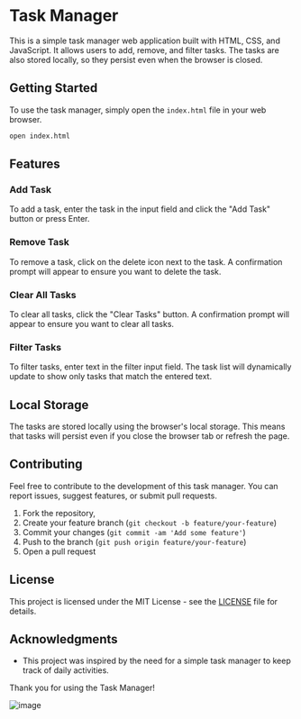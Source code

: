 # Task Manager

This is a simple task manager web application built with HTML, CSS, and JavaScript. It allows users to add, remove, and filter tasks. The tasks are also stored locally, so they persist even when the browser is closed.

## Getting Started

To use the task manager, simply open the `index.html` file in your web browser.

```bash
open index.html
```

## Features

### Add Task

To add a task, enter the task in the input field and click the "Add Task" button or press Enter.

### Remove Task

To remove a task, click on the delete icon next to the task. A confirmation prompt will appear to ensure you want to delete the task.

### Clear All Tasks

To clear all tasks, click the "Clear Tasks" button. A confirmation prompt will appear to ensure you want to clear all tasks.

### Filter Tasks

To filter tasks, enter text in the filter input field. The task list will dynamically update to show only tasks that match the entered text.

## Local Storage

The tasks are stored locally using the browser's local storage. This means that tasks will persist even if you close the browser tab or refresh the page.

## Contributing

Feel free to contribute to the development of this task manager. You can report issues, suggest features, or submit pull requests.

1. Fork the repository,
2. Create your feature branch (`git checkout -b feature/your-feature`)
3. Commit your changes (`git commit -am 'Add some feature'`)
4. Push to the branch (`git push origin feature/your-feature`)
5. Open a pull request

## License

This project is licensed under the MIT License - see the [LICENSE](LICENSE) file for details.

## Acknowledgments

- This project was inspired by the need for a simple task manager to keep track of daily activities.

Thank you for using the Task Manager!

![image](https://github.com/Emetegift/task-list/assets/104801555/fefae881-a6da-433c-aec6-220d144b418c)
